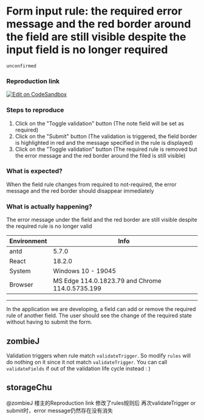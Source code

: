 # Form input rule: the required error message and the red border around the field are still visible despite the input field is no longer required

`unconfirmed`

### Reproduction link

[![Edit on CodeSandbox](https://codesandbox.io/static/img/play-codesandbox.svg)](https://codesandbox.io/s/antd-reproduction-template-forked-xlglm5?file=/index.js)

### Steps to reproduce

1. Click on the "Toggle validation" button (The note field will be set as required)
2. Click on the "Submit" button (The validation is triggered, the field border is highlighted in red and the message specified in the rule is displayed)
3. Click on the "Toggle validation" button (The required rule is removed but the error message and the red border around the filed is still visible)

### What is expected?

When the field rule changes from required to not-required, the error message and the red border should disappear immediately

### What is actually happening?

The error message under the field and the red border are still visible despite the required rule is no longer valid

| Environment | Info                                            |
| ----------- | ----------------------------------------------- |
| antd        | 5.7.0                                           |
| React       | 18.2.0                                          |
| System      | Windows 10 - 19045                              |
| Browser     | MS Edge 114.0.1823.79 and Chrome 114.0.5735.199 |

---

In the application we are developing, a field can add or remove the required rule of another field. The user should see the change of the required state without having to submit the form.

<!-- generated by ant-design-issue-helper. DO NOT REMOVE -->

## zombieJ

Validation triggers when rule match `validateTrigger`. So modify `rules` will do nothing on it since it not match `validateTrigger`. You can call `validateFields` if out of the validation life cycle instead : )

## storageChu

@zombieJ 楼主的Reproduction link 修改了rules规则后 再次validateTrigger or submit时，error message仍然存在没有消失
